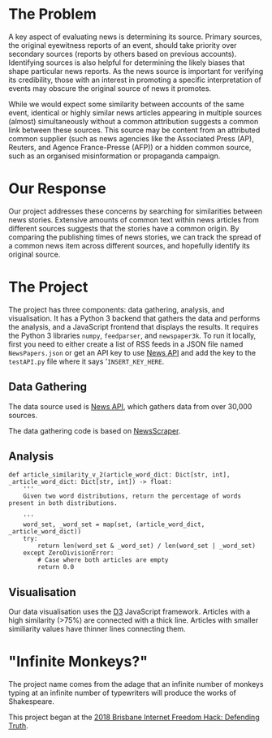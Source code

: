 # The Problem

A key aspect of evaluating news is determining its source. Primary sources, the original eyewitness reports of an event, should take priority over secondary sources (reports by others based on previous accounts). Identifying sources is also helpful for determining the likely biases that shape particular news reports. As the news source is important for verifying its credibility, those with an interest in promoting a specific interpretation of events may obscure the original source of news it promotes.

While we would expect some similarity between accounts of the same event, identical or highly similar news articles appearing in multiple sources (almost) simultaneously without a common attribution suggests a common link between these sources. This source may be content from an attributed common supplier (such as news agencies like the Associated Press (AP), Reuters, and Agence France-Presse (AFP)) or a hidden common source, such as an organised misinformation or propaganda campaign.

# Our Response

Our project addresses these concerns by searching for similarities between news stories. Extensive amounts of common text within news articles from different sources suggests that the stories have a common origin. By comparing the publishing times of news stories, we can track the spread of a common news item across different sources, and hopefully identify its original source.

# The Project

The project has three components: data gathering, analysis, and visualisation. It has a Python 3 backend that gathers the data and performs the analysis, and a JavaScript frontend that displays the results. It requires the Python 3 libraries `numpy`, `feedparser`, and `newspaper3k`. To run it locally, first you need to either create a list of RSS feeds in a JSON file named `NewsPapers.json` or get an API key to use [News API](https://newsapi.org/) and add the key to the `testAPI.py` file where it says '`INSERT_KEY_HERE`.

## Data Gathering

The data source used is [News API](https://newsapi.org/), which gathers data from over 30,000 sources.

The data gathering code is based on [NewsScraper](https://github.com/holwech/NewsScraper).

## Analysis

    def article_similarity_v_2(article_word_dict: Dict[str, int], _article_word_dict: Dict[str, int]) -> float:
        '''
        Given two word distributions, return the percentage of words present in both distributions.
    
        '''
        word_set, _word_set = map(set, (article_word_dict, _article_word_dict))
        try:
            return len(word_set & _word_set) / len(word_set | _word_set)
        except ZeroDivisionError:
            # Case where both articles are empty
            return 0.0

## Visualisation

Our data visualisation uses the [D3](www.d3js.org) JavaScript framework. Articles with a high similarity (>75%) are connected with a thick line. Articles with smaller similiarity values have thinner lines connecting them.

# "Infinite Monkeys?"

The project name comes from the adage that an infinite number of monkeys typing at an infinite number of typewriters will produce the works of Shakespeare. 

This project began at the [2018 Brisbane Internet Freedom Hack: Defending Truth](https://internetfreedomhack.org/brisbane).
